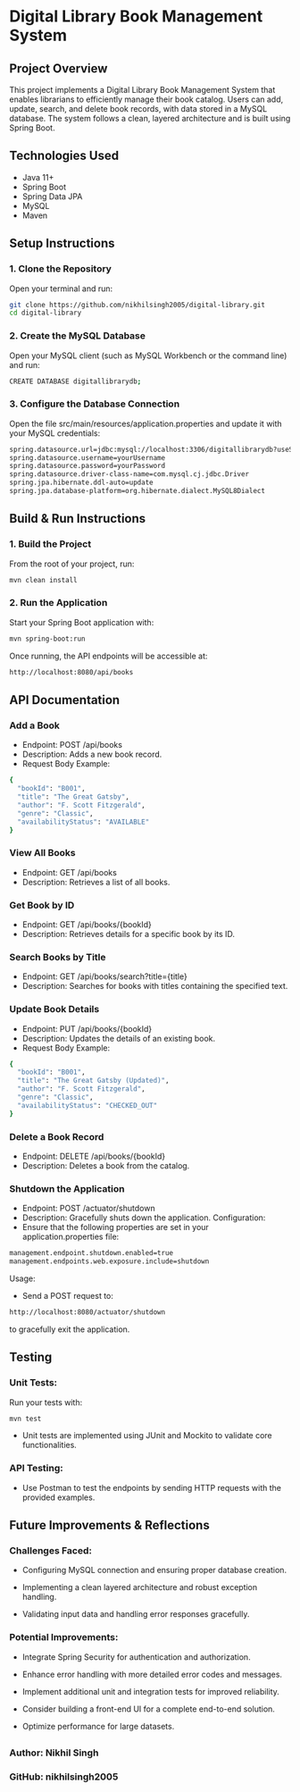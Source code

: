 # Digital Library Book Management System

## Project Overview
This project implements a Digital Library Book Management System that enables librarians to efficiently manage their book catalog. Users can add, update, search, and delete book records, with data stored in a MySQL database. The system follows a clean, layered architecture and is built using Spring Boot.

## Technologies Used
- Java 11+
- Spring Boot
- Spring Data JPA
- MySQL
- Maven

## Setup Instructions

### 1. Clone the Repository
Open your terminal and run:
```sh
git clone https://github.com/nikhilsingh2005/digital-library.git
cd digital-library
```
### 2. Create the MySQL Database
Open your MySQL client (such as MySQL Workbench or the command line) and run:
```sh
CREATE DATABASE digitallibrarydb;
```
### 3. Configure the Database Connection
Open the file src/main/resources/application.properties and update it with your MySQL credentials:
```sh
spring.datasource.url=jdbc:mysql://localhost:3306/digitallibrarydb?useSSL=false&serverTimezone=UTC
spring.datasource.username=yourUsername
spring.datasource.password=yourPassword
spring.datasource.driver-class-name=com.mysql.cj.jdbc.Driver
spring.jpa.hibernate.ddl-auto=update
spring.jpa.database-platform=org.hibernate.dialect.MySQL8Dialect
```
## Build & Run Instructions
### 1. Build the Project
From the root of your project, run:
```sh
mvn clean install
```
### 2. Run the Application
Start your Spring Boot application with:
```sh
mvn spring-boot:run
```
Once running, the API endpoints will be accessible at:
```sh
http://localhost:8080/api/books
```
## API Documentation
### Add a Book
- Endpoint: POST /api/books
- Description: Adds a new book record.
- Request Body Example:
```sh
{
  "bookId": "B001",
  "title": "The Great Gatsby",
  "author": "F. Scott Fitzgerald",
  "genre": "Classic",
  "availabilityStatus": "AVAILABLE"
}
```
### View All Books
- Endpoint: GET /api/books
- Description: Retrieves a list of all books.

### Get Book by ID
- Endpoint: GET /api/books/{bookId}
- Description: Retrieves details for a specific book by its ID.

### Search Books by Title
- Endpoint: GET /api/books/search?title={title}
- Description: Searches for books with titles containing the specified text.

### Update Book Details
- Endpoint: PUT /api/books/{bookId}
- Description: Updates the details of an existing book.
- Request Body Example:

```sh
{
  "bookId": "B001",
  "title": "The Great Gatsby (Updated)",
  "author": "F. Scott Fitzgerald",
  "genre": "Classic",
  "availabilityStatus": "CHECKED_OUT"
}
```
### Delete a Book Record
- Endpoint: DELETE /api/books/{bookId}
- Description: Deletes a book from the catalog.

### Shutdown the Application
- Endpoint: POST /actuator/shutdown
- Description: Gracefully shuts down the application.
  Configuration:
- Ensure that the following properties are set in your application.properties file:

```sh
management.endpoint.shutdown.enabled=true
management.endpoints.web.exposure.include=shutdown
```
Usage:
- Send a POST request to:
```sh
http://localhost:8080/actuator/shutdown
```
to gracefully exit the application.

## Testing
### Unit Tests:
Run your tests with:
```sh
mvn test
```
- Unit tests are implemented using JUnit and Mockito to validate core functionalities.

### API Testing:
- Use Postman to test the endpoints by sending HTTP requests with the provided examples.

## Future Improvements & Reflections
### Challenges Faced:

- Configuring MySQL connection and ensuring proper database creation.

- Implementing a clean layered architecture and robust exception handling.

- Validating input data and handling error responses gracefully.

### Potential Improvements:

- Integrate Spring Security for authentication and authorization.

- Enhance error handling with more detailed error codes and messages.

- Implement additional unit and integration tests for improved reliability.

- Consider building a front-end UI for a complete end-to-end solution.

- Optimize performance for large datasets.

## 
### Author: Nikhil Singh
### GitHub: nikhilsingh2005